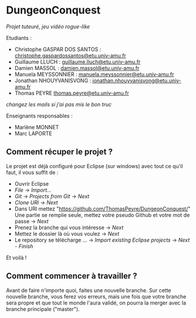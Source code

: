 # DungeonConquest

*Projet tuteuré, jeu vidéo rogue-like*

Etudiants :

- Christophe GASPAR DOS SANTOS : christophe.gaspardossantos@etu.univ-amu.fr
- Guillaume LLUCH : guillaume.lluch@etu.univ-amu.fr
- Damien MASSOL : damien.massol@etu.univ-amu.fr
- Manuela MEYSSONNIER : manuela.meyssonnier@etu.univ-amu.fr
- Jonathan NHOUYVANISVONG : jonathan.nhouyvanisvong@etu.univ-amu.fr
- Thomas PEYRE thomas.peyre@etu.univ-amu.fr

*changez les mails si j'ai pas mis le bon truc*

Enseignants responsables :

- Marlène MONNET
- Marc LAPORTE

## Comment récuper le projet ?

Le projet est déjà configuré pour Eclipse (sur windows) avec tout ce qu'il faut, il vous suffit de :

- Ouvrir Eclipse
- *File* -> *Import...*
- *Git* -> *Projects from Git* -> *Next*
- *Clone URl* -> *Next*
- Dans URl mettez "https://github.com/ThomasPeyre/DungeonConquest/"
  Une partie se remplie seule, mettez votre pseudo Github et votre mot de passe -> *Next*
- Prenez la branche qui vous intéresse -> *Next*
- Mettez le dossier là où vous voulez -> *Next*
- Le repository se télécharge ... -> *Import existing Eclipse projects* -> *Next* - *Finish*

Et voilà !

## Comment commencer à travailler ?

Avant de faire n'importe quoi, faites une nouvelle branche. Sur cette nouvelle branche, vous ferez vos erreurs, mais une fois que votre branche sera propre et que tout le monde l'aura validé, on pourra la merger avec la branche principale ("master").
